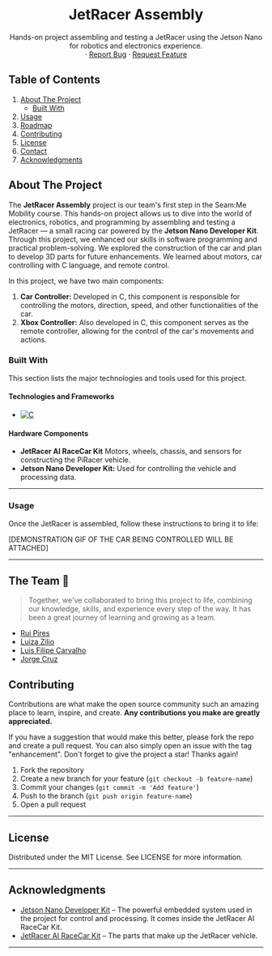 <br />
<div align="center">
  <h1 align="center">JetRacer Assembly</h1>
  <p align="center">
    Hands-on project assembling and testing a JetRacer using the Jetson Nano for robotics and electronics experience.
    <br />
    ·
    <a href="https://github.com/SEAME-pt/Team02-PyRacer/issues/new?labels=bug&template=external-contribution-bug-report.md">Report Bug</a>
    ·
    <a href="https://github.com/SEAME-pt/Team02-PyRacer/issues/new?labels=enhancement&template=external-contribution-feature-request.md">Request Feature</a>
  </p>
</div>

## Table of Contents
1. [About The Project](#about-the-project)
   - [Built With](#built-with)
2. [Usage](#usage)
3. [Roadmap](#roadmap)
4. [Contributing](#contributing)
5. [License](#license)
6. [Contact](#contact)
7. [Acknowledgments](#acknowledgments)

## About The Project

The **JetRacer Assembly** project is our team's first step in the Seam:Me Mobility course. This hands-on project allows us to dive into the world of electronics, robotics, and programming by assembling and testing a JetRacer — a small racing car powered by the **Jetson Nano Developer Kit**. Through this project, we enhanced our skills in software programming and practical problem-solving. We explored the construction of the car and plan to develop 3D parts for future enhancements. We learned about motors, car controlling with C language, and remote control.

In this project, we have two main components:

1. **Car Controller:** Developed in C, this component is responsible for controlling the motors, direction, speed, and other functionalities of the car.
2. **Xbox Controller:** Also developed in C, this component serves as the remote controller, allowing for the control of the car's movements and actions.

### Built With

This section lists the major technologies and tools used for this project.

#### Technologies and Frameworks
- [![C](https://img.shields.io/badge/C-LANGUAGE-3776AB?style=for-the-badge&logo=C&logoColor=white)](https://www.python.org/)

#### Hardware Components

- **JetRacer AI RaceCar Kit** Motors, wheels, chassis, and sensors for constructing the PiRacer vehicle.
- **Jetson Nano Developer Kit:** Used for controlling the vehicle and processing data.
---

### Usage

Once the JetRacer is assembled, follow these instructions to bring it to life:

[DEMONSTRATION GIF OF THE CAR BEING CONTROLLED WILL BE ATTACHED]

---

## The Team 🤝
> Together, we've collaborated to bring this project to life, combining our knowledge, skills, and experience every step of the way. It has been a great journey of learning and growing as a team.

  - <a href="https://github.com/Rui-Pedro-Pires">Rui Pires</a>
  - <a href="https://github.com/ziliolu">Luiza Zilio</a>
  - <a href="https://github.com/luis-ffe">Luis Filipe Carvalho</a>
  - <a href="https://github.com/mjorgecruz">Jorge Cruz</a>

## Contributing

Contributions are what make the open source community such an amazing place to learn, inspire, and create. **Any contributions you make are greatly appreciated.**

If you have a suggestion that would make this better, please fork the repo and create a pull request. You can also simply open an issue with the tag "enhancement". Don't forget to give the project a star! Thanks again!

1. Fork the repository
2. Create a new branch for your feature (`git checkout -b feature-name`)
3. Commit your changes (`git commit -m 'Add feature'`)
4. Push to the branch (`git push origin feature-name`)
5. Open a pull request

---

## License

Distributed under the MIT License. See LICENSE for more information.

---

## Acknowledgments

- [Jetson Nano Developer Kit](https://developer.nvidia.com/embedded/jetson-nano) – The powerful embedded system used in the project for control and processing. It comes inside the JetRacer AI RaceCar Kit.
- [JetRacer AI RaceCar Kit](https://www.waveshare.com/wiki/JetRacer_AI_Kit) – The parts that make up the JetRacer vehicle.

---
